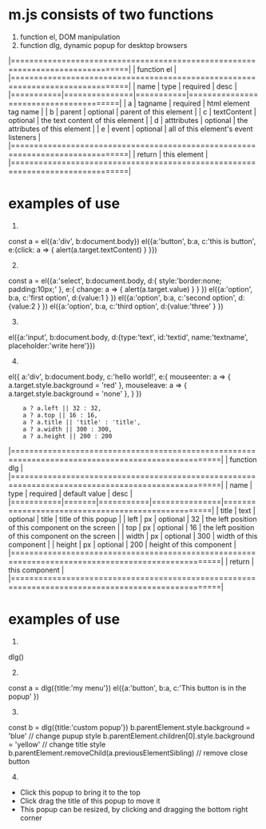 # m.js consists of two functions
1. function el, DOM manipulation
2. function dlg, dynamic popup for desktop browsers

|===============================================================================|
| function el																	|
|===============================================================================|
| name		| type			| required	| desc									|
|===========|===============|===========|=======================================|
| a			| tagname		| required	| html element tag name					|
| b			| parent		| optional	| parent of this element				|
| c			| textContent	| optional	| the text content of this element		|
| d			| atttributes	| optional	| the attributes of this element		|
| e			| event			| optional	| all of this element's event listeners	|
|===============================================================================|
| return	| this element														|
|===============================================================================|

examples of use
===============

1.
const a = el({a:'div', b:document.body})
el({a:'button', b:a, c:'this is button', e:{click: a => { alert(a.target.textContent) } }})

2.
const a = el({a:'select', b:document.body, d:{ style:'border:none; padding:10px;' }, e:{ change: a => { alert(a.target.value) } } })
el({a:'option', b:a, c:'first option', d:{value:1 } })
el({a:'option', b:a, c:'second option', d:{value:2 } })
el({a:'option', b:a, c:'third option', d:{value:'three' } })

3.
el({a:'input', b:document.body, d:{type:'text', id:'textid', name:'textname', placeholder:'write here'}})

4.
el({
	a:'div',
	b:document.body,
	c:'hello world!',
	e:{
		mouseenter: a => { a.target.style.background = 'red' },
		mouseleave: a => { a.target.style.background = 'none' },
	}
})

		a ? a.left || 32 : 32,
		a ? a.top || 16 : 16,
		a ? a.title || 'title' : 'title',
		a ? a.width || 300 : 300,
		a ? a.height || 200 : 200

|===================================================================================================|
| function dlg																						|
|===================================================================================================|
| name		| type	| required	| default value	| desc												|
|===========|=======|===========|===============|===================================================|
| title		| text	| optional	| title			| title of this popup								|
| left		| px	| optional	| 32			| the left position of this component on the screen	|
| top		| px	| optional	| 16			| the left position of this component on the screen	|
| width		| px	| optional	| 300			| width of this component							|
| height	| px	| optional	| 200			| height of this component							|
|===================================================================================================|
| return	| this component																		|
|===================================================================================================|

examples of use
===============

1.
dlg()

2.
const a = dlg({title:'my menu'})
el({a:'button', b:a, c:'This button is in the popup' })

3.
const b = dlg({title:'custom popup'})
b.parentElement.style.background = 'blue'				// change pupup style
b.parentElement.children[0].style.background = 'yellow'	// change title style
b.parentElement.removeChild(a.previousElementSibling)	// remove close button

4.
- Click this popup to bring it to the top
- Click drag the title of this popup to move it
- This popup can be resized, by clicking and dragging the bottom right corner
